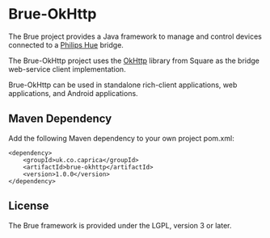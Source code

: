 Brue-OkHttp
===========

The Brue project provides a Java framework to manage and control devices
connected to a [Philips Hue](http://www.meethue.com "Philips Hue") bridge.

The Brue-OkHttp project uses the [OkHttp](http://square.github.io/okhttp "OkHttp")
library from Square as the bridge web-service client implementation.

Brue-OkHttp can be used in standalone rich-client applications, web applications,
and Android applications.

Maven Dependency
----------------

Add the following Maven dependency to your own project pom.xml:

```
<dependency>
    <groupId>uk.co.caprica</groupId>
    <artifactId>brue-okhttp</artifactId>
    <version>1.0.0</version>
</dependency>
```

License
-------

The Brue framework is provided under the LGPL, version 3 or later.
